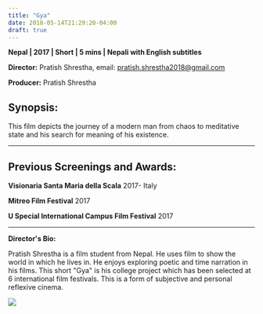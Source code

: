 ```yaml
---
title: "Gya"
date: 2018-05-14T21:29:20-04:00
draft: true
---
```


**Nepal | 2017 | Short | 5 mins | Nepali with English subtitles**

**Director:** Pratish Shrestha, email: pratish.shrestha2018@gmail.com

**Producer:** Pratish Shrestha

## Synopsis:

This film depicts the journey of a modern man from chaos to meditative state and his search for meaning of his existence.

---

## Previous Screenings and Awards:

**Visionaria Santa Maria della Scala** 2017- Italy

**Mitreo Film Festival** 2017

**U Special International Campus Film Festival** 2017

---

**Director's Bio:**

Pratish Shrestha is a film student from Nepal. He uses film to show the world in which he lives in. He enjoys exploring poetic and time narration in his films. This short "Gya" is his college project which has been selected at 6 international film festivals. This is a form of subjective and personal reflexive cinema. 

![](/images/gya.png)